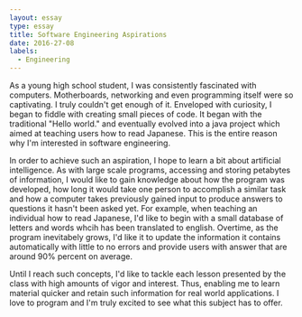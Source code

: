 ```yaml
---
layout: essay
type: essay
title: Software Engineering Aspirations
date: 2016-27-08
labels:
  - Engineering
---
```


As a young high school student, I was consistently fascinated with computers.  Motherboards, networking and even programming itself were so captivating.  I truly couldn't get enough of it.  Enveloped with curiosity, I began to fiddle with creating small pieces of code.  It began with the traditional "Hello world." and eventually evolved into a java project which aimed at teaching users how to read Japanese. This is the entire reason why I'm interested in software engineering.

In order to achieve such an aspiration, I hope to learn a bit about artificial intelligence.  As with large scale programs, accessing and storing petabytes of information, I would like to gain knowledge about how the program was developed, how long it would take one person to accomplish a similar task and how a computer takes previously gained input to produce answers to questions it hasn't been asked yet.  For example, when teaching an individual how to read Japanese, I'd like to begin with a small database of letters and words whcih has been translated to english.  Overtime, as the program inevitabely grows, I'd like it to update the information it contains automatically with little to no errors and provide users with answer that are around 90% percent on average.

Until I reach such concepts, I'd like to tackle each lesson presented by the class with high amounts of vigor and interest.  Thus, enabling me to learn material quicker and retain such information for real world applications.  I love to program and I'm truly excited to see what this subject has to offer. 
